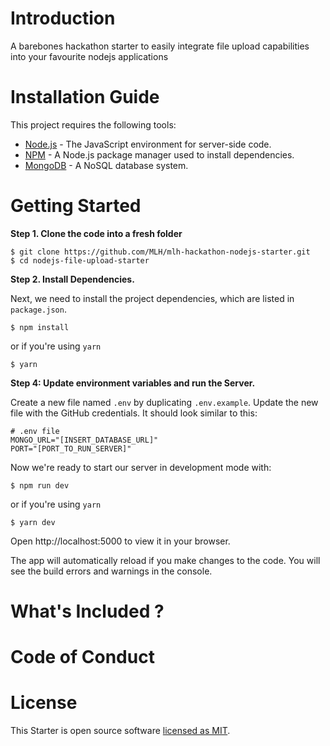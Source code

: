 # Introduction

A barebones hackathon starter to easily integrate file upload capabilities into your favourite nodejs applications

# Installation Guide

This project requires the following tools:

- [Node.js](https://nodejs.org/en/) - The JavaScript environment for server-side code.
- [NPM](https://www.npmjs.com/) - A Node.js package manager used to install dependencies.
- [MongoDB](https://www.mongodb.com/) - A NoSQL database system.

# Getting Started

**Step 1. Clone the code into a fresh folder**

```
$ git clone https://github.com/MLH/mlh-hackathon-nodejs-starter.git
$ cd nodejs-file-upload-starter
```

**Step 2. Install Dependencies.**

Next, we need to install the project dependencies, which are listed in `package.json`.

```
$ npm install
```

or if you're using `yarn`

```
$ yarn
```

**Step 4: Update environment variables and run the Server.**

Create a new file named `.env` by duplicating `.env.example`. Update the new file with the GitHub credentials. It should look similar to this:

```
# .env file
MONGO_URL="[INSERT_DATABASE_URL]"
PORT="[PORT_TO_RUN_SERVER]"
```

Now we're ready to start our server in development mode with:

```
$ npm run dev
```

or if you're using `yarn`

```
$ yarn dev
```

Open http://localhost:5000 to view it in your browser.

The app will automatically reload if you make changes to the code.
You will see the build errors and warnings in the console.

# What's Included ?

# Code of Conduct

# License

This Starter is open source software [licensed as MIT][license].

[mlh-conduct]: https://github.com/MLH/mlh-hackathon-nodejs-starter/blob/master/docs/CONDUCT.md
[license]: https://github.com/MLH/mlh-hackathon-nodejs-starter/blob/master/LICENSE
